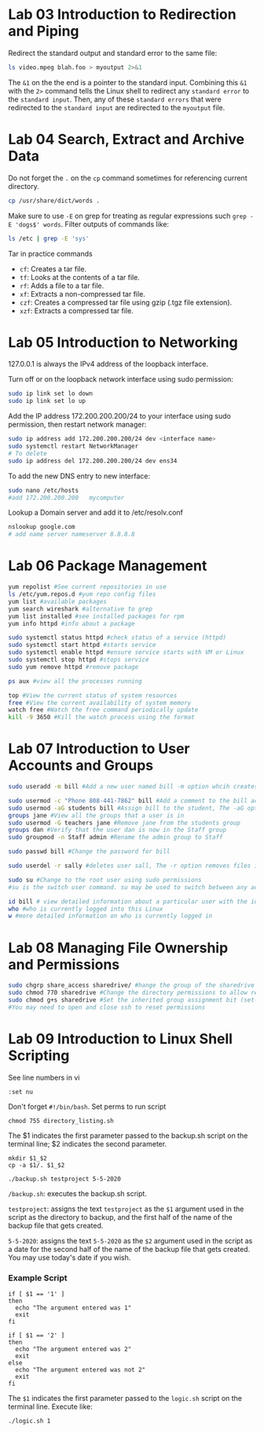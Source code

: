# Lab 03 Introduction to Redirection and Piping
Redirect the standard output and standard error to the same file:
~~~bash
ls video.mpeg blah.foo > myoutput 2>&1
~~~
The `&1` on the the end is a pointer to the standard input. Combining this `&1` with the `2>` command tells the Linux shell to redirect any `standard error` to the `standard input`. Then, any of these `standard errors` that were redirected to the `standard input` are redirected to the `myoutput` file.

# Lab 04 Search, Extract and Archive Data
Do not forget the `.` on the `cp` command sometimes for referencing current directory.
~~~bash
cp /usr/share/dict/words .
~~~
Make sure to use `-E` on grep for treating as regular expressions such `grep -E 'dogs$' words`.
Filter outputs of commands like: 
~~~bash
ls /etc | grep -E 'sys'
~~~
Tar in practice commands
- `cf`: Creates a tar file.
- `tf`: Looks at the contents of a tar file.
- `rf`: Adds a file to a tar file.
- `xf`: Extracts a non-compressed tar file.
- `czf`: Creates a compressed tar file using gzip (.tgz file extension).
- `xzf`: Extracts a compressed tar file.

# Lab 05 Introduction to Networking

127.0.0.1 is always the IPv4 address of the loopback interface.

Turn off or on the loopback network interface using sudo permission:
~~~bash
sudo ip link set lo down
sudo ip link set lo up
~~~
Add the IP address 172.200.200.200/24 to your interface using sudo permission, then restart network manager:
~~~bash
sudo ip address add 172.200.200.200/24 dev <interface name>
sudo systemctl restart NetworkManager
# To delete
sudo ip address del 172.200.200.200/24 dev ens34
~~~
To add the new DNS entry to new interface:
~~~bash
sudo nano /etc/hosts
#add 172.200.200.200   mycomputer
~~~
Lookup a Domain server and add it to /etc/resolv.conf
~~~bash
nslookup google.com
# add name server nameserver 8.8.8.8
~~~

# Lab 06 Package Management

~~~bash
yum repolist #See current repositories in use
ls /etc/yum.repos.d #yum repo config files
yum list #available packages
yum search wireshark #alternative to grep
yum list installed #see installed packages for rpm
yum info httpd #info about a package
~~~

~~~bash
sudo systemctl status httpd #check status of a service (httpd)
sudo systemctl start httpd #starts service
sudo systemctl enable httpd #ensure service starts with VM or Linux
sudo systemctl stop httpd #stops service
sudo yum remove httpd #remove package
~~~

~~~bash
ps aux #view all the processes running
~~~

~~~bash
top #View the current status of system resources 
free #View the current availability of system memory
watch free #Watch the free command periodically update
kill -9 3650 #Kill the watch process using the format
~~~

# Lab 07 Introduction to User Accounts and Groups


~~~bash
sudo useradd -m bill #Add a new user named bill -m option whcih creates a home directory for the bill user in the /home directory, if you forget this, they can't login. The -p option sets the password for the user.
~~~
~~~bash
sudo usermod -c "Phone 808-441-7862" bill #Add a comment to the bill account entry in the /etc/passwd file 
sudo usermod -aG students bill #Assign bill to the student, The -aG options adds a user to a group
groups jane #View all the groups that a user is in
sudo usermod -G teachers jane #Remove jane from the students group
groups dan #Verify that the user dan is now in the Staff group
sudo groupmod -n Staff admin #Rename the admin group to Staff
~~~

~~~bash 
sudo passwd bill #Change the password for bill
~~~
~~~bash
sudo userdel -r sally #deletes user sall, The -r option removes files in the user's home directory, and removes the home directory itself.
~~~
~~~bash 
sudo su #Change to the root user using sudo permissions
#su is the switch user command. su may be used to switch between any account, but defaults to the root account when no account is specified in the su command. Example syntax to switch to the bill account would be: sudo su bill
~~~
~~~bash
id bill # view detailed information about a particular user with the id
who #who is currently logged into this Linux
w #more detailed information on who is currently logged in
~~~
# Lab 08 Managing File Ownership and Permissions

~~~bash 
sudo chgrp share_access sharedrive/ #hange the group of the sharedrive directory to share_access
sudo chmod 770 sharedrive #Change the directory permissions to allow read, write, and execute permissions to only the owner and the group 
sudo chmod g+s sharedrive #Set the inherited group assignment bit (set-group-ID bit) on the sharedrive
#You may need to open and close ssh to reset permissions
~~~

# Lab 09 Introduction to Linux Shell Scripting
See line numbers in vi
~~~shell
:set nu
~~~
Don't forget `#!/bin/bash`.
Set perms to run script
~~~shell
chmod 755 directory_listing.sh
~~~
The $1 indicates the first parameter passed to the backup.sh script on the terminal line; $2 indicates the second parameter.

~~~shell
mkdir $1_$2
cp -a $1/. $1_$2

./backup.sh testproject 5-5-2020
~~~
`/backup.sh`: executes the backup.sh script.

`testproject`: assigns the text `testproject` as the `$1` argument used in the script as the directory to backup, and the first half of the name of the backup file that gets created.

`5-5-2020`: assigns the text `5-5-2020` as the `$2` argument used in the script as a date for the second half of the name of the backup file that gets created. You may use today's date if you wish.

### Example Script 

~~~shell
if [ $1 == '1' ]
then
  echo "The argument entered was 1"
  exit
fi

if [ $1 == '2' ]
then
  echo "The argument entered was 2"
  exit
else
  echo "The argument entered was not 2"
  exit
fi
~~~
The `$1` indicates the first parameter passed to the `logic.sh` script on the terminal line. Execute like:

~~~shell
./logic.sh 1
~~~